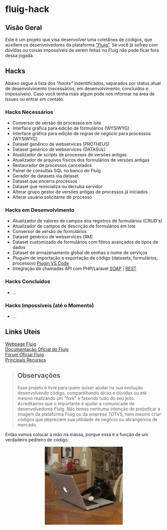 # fluig-hack

## Visão Geral
Este é um projeto que visa desenvolver uma coletânea de códigos, que auxiliem os desenvolvedores da plataforma ["Fluig"](https://www.totvs.com/fluig/). Se você já sofreu com dúvidas ou coisas impossíveis de serem feitas no Fluig não pode ficar fora dessa jogada.

## Hacks
Abaixo segue a lista dos *"hacks"* indentificados, separados por status atual de desenvolvimento (necessários, em desenvolvimento, concluídos e impossíveis). Caso você tenha mais algum pode nos informar na área de Issues ou entrar em contato.

### Hacks Necessários
*   Conversor de versão de processos em lote
*   Interface gráfica para edição de formulários (WYSIWYG)
*   Interface gráfica para edição de regras de negócio para processos (WYSIWYG)
*   Dataset genêrico de webservices (PROTHEUS)
*   Dataset genêrico de webservices (DATASUL)
*   Atualizador de scripts de processos de versões antigas
*   Atualizador de arquivos físicos dos formulários de versões antigas
*   Restaurador de processos cancelados
*   Painel de consultas SQL no banco do Fluig
*   Gerador de datasets via dataset
*   Dataset que encerra processos
*   Dataset que reinicializa ou derruba servidor
*   Alterar grupo gestor de versões antigas de processos já iniciados
*   Alterar usuário solicitante de processo

### Hacks em Desenvolvimento
+   Atualizador de valores de campos dos registros de formulários (CRUD's)
+   Atualizador de campos de descrição de formulários em lote
+   Conversor de versão de formulários
+   Dataset genêrico de webservices (RM)
+   Dataset customizado de formulários com filtros avançados de tipos de dados
+   Dataset de armazenamento global de senhas e nome de serviços
+   Pluguim de importação e exportação de código (datasets, formulários, processos) [Plugin VS Code](https://github.com/andretimm/vscode-fluig)  
+   Integração de chamadas API com PHP/Laravel [SOAP](https://github.com/doug1n/laravel-fluig) | [REST](https://github.com/plazari15/laravel-fluig)

### Hacks Concluídos
-   ...

### Hacks Impossíveis (até o Momento)
-   ...
   
   
## Links Uteis
[Webpage Fluig](https://www.totvs.com/fluig)  
[Documentação Oficial do Fluig](http://dev.fluig.com)  
[Fórum Oficial Fluig](http://forum.fluig.com)  
[Principais Recursos](https://github.com/elton182/fluig-cookbook)  
   
>  ## Observações
>  Esse projeto é livre para quem quiser ajudar na sua evolução desenvolvendo código, compartilhando dicas e dúvidas ou até mesmo realizando um "fork" e fazendo tudo do seu jeito. Acreditamos que o importante é ajudar a comunicade de desenvolvedores Fluig.
>  Não temos nenhuma intenção de prejudicar a imagem da plataforma Fluig ou da empresa TOTVS, nem mesmo criar códigos que depreciem sua utilidade de negócio ou abrangência de mercado.
   
   
Então vamos colocar a mão na massa, porque essa é a função de um verdadeiro pedreiro de código.
<p align="center">
<img src="https://github.com/lorduakiti/fluig-hack/blob/master/files/images/devcat.gif?raw=true">
</p>

